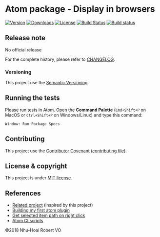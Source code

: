 [project]: https://github.com/nhuhoai/atom-display-in-browsers
[version]: https://img.shields.io/github/package-json/v/nhuhoai/atom-display-in-browsers.svg
[license]: https://img.shields.io/github/license/nhuhoai/atom-display-in-browsers.svg
[downloads]: https://img.shields.io/github/downloads/nhuhoai/atom-display-in-browsers/total.svg
[travis/badge]: https://travis-ci.org/nhuhoai/atom-display-in-browsers.svg?branch=master
[travis/project]: https://travis-ci.org/nhuhoai/atom-display-in-browsers
[appveyor/badge]: https://ci.appveyor.com/api/projects/status/qkwn4kiefpmj2ikl/branch/master?svg=true
[appveyor/project]: https://ci.appveyor.com/project/nhuhoai/atom-display-in-browsers/branch/master


# Atom package - Display in browsers

[![Version][version]][project]
[![Downloads][downloads]][project]
[![License][license]](LICENSE.md)
[![Build Status][travis/badge]][travis/project]
[![Build status][appveyor/badge]][appveyor/project]

## Release note

No official release

For the complete history, please refer to [CHANGELOG](CHANGELOG.md).

### Versioning

This project use the [Semantic Versioning](https://semver.org).

## Running the tests

Please run tests in Atom. Open the **Command Palette** (```Cmd+Shift+P``` on MacOS or ```Ctrl+Shift+P``` on Windows/Linux) and type this command:

```
Window: Run Package Specs
```

## Contributing

This project use the [Contributor Covenant](https://www.contributor-covenant.org) ([contributing file](CONTRIBUTING.md)).

## License &amp; copyright

This project is under [MIT license](LICENSE.md).

## References

  - [Related project](https://atom.io/packages/open-in-browser) (inspired by this project)
  - [Building my first atom plugin](https://blog.github.com/2016-08-19-building-your-first-atom-plugin/)
  - [Get selected item path on right click](https://discuss.atom.io/t/get-the-active-project/29309/2)
  - [Atom CI scripts](https://github.com/atom/ci)

&copy;2018 Nhu-Hoai Robert VO
